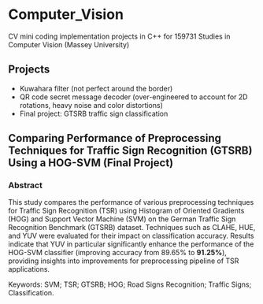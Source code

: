 # Computer_Vision
CV mini coding implementation projects in C++ for 159731 Studies in Computer Vision (Massey University)

## Projects
- Kuwahara filter (not perfect around the border)
- QR code secret message decoder (over-engineered to account for 2D rotations, heavy noise and color distortions)
- Final project: GTSRB traffic sign classification

## Comparing Performance of Preprocessing Techniques for Traffic Sign Recognition (GTSRB) Using a HOG-SVM (Final Project)

### Abstract

This study compares the performance of various preprocessing techniques for Traffic Sign Recognition (TSR) using Histogram of Oriented Gradients (HOG) and Support Vector Machine (SVM) on the German Traffic Sign Recognition Benchmark (GTSRB) dataset. Techniques such as CLAHE, HUE, and YUV were evaluated for their impact on classification accuracy. Results indicate that YUV in particular significantly enhance the performance of the HOG-SVM classifier (improving accuracy from 89.65% to **91.25%**), providing insights into improvements for preprocessing pipeline of TSR applications.

Keywords: SVM; TSR; GTSRB; HOG; Road Signs Recognition; Traffic Signs; Classification.
